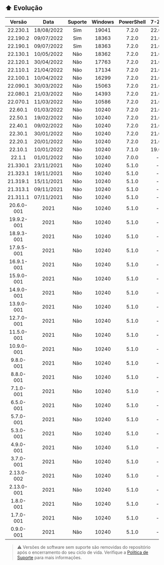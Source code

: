 ## :arrow_up: Evolução
|Versão|Data|Suporte|Windows|PowerShell|7-Zip|
|:---:|:---:|:---:|:---:|:---:|:---:|
|22.230.1|18/08/2022|Sim|19041|7.2.0|22.00|
|22.190.2|09/07/2022|Sim|18363|7.2.0|21.07|
|22.190.1|09/07/2022|Sim|18363|7.2.0|21.07|
|22.130.1|10/05/2022|Não|18362|7.2.0|21.07|
|22.120.1|30/04/2022|Não|17763|7.2.0|21.07|
|22.110.1|21/04/2022|Não|17134|7.2.0|21.07|
|22.100.1|10/04/2022|Não|16299|7.2.0|21.07|
|22.090.1|30/03/2022|Não|15063|7.2.0|21.07|
|22.080.1|21/03/2022|Não|14393|7.2.0|21.07|
|22.070.1|11/03/2022|Não|10586|7.2.0|21.07|
|22.60.1|01/03/2022|Não|10240|7.2.0|21.07|
|22.50.1|19/02/2022|Não|10240|7.2.0|21.07|
|22.40.1|09/02/2022|Não|10240|7.2.0|21.07|
|22.30.1|30/01/2022|Não|10240|7.2.0|21.07|
|22.20.1|20/01/2022|Não|10240|7.2.0|21.06|
|22.10.1|10/01/2022|Não|10240|7.1.0|19.00|
|22.1.1|01/01/2022|Não|10240|7.0.0|-|
|21.330.1|23/11/2021|Não|10240|5.1.0|-|
|21.323.1|19/11/2021|Não|10240|5.1.0|-|
|21.319.1|15/11/2021|Não|10240|5.1.0|-|
|21.313.1|09/11/2021|Não|10240|5.1.0|-|
|21.311.1|07/11/2021|Não|10240|5.1.0|-|
|20.6.0-001|2021|Não|10240|5.1.0|-|
|19.9.2-001|2021|Não|10240|5.1.0|-|
|18.9.3-001|2021|Não|10240|5.1.0|-|
|17.9.5-001|2021|Não|10240|5.1.0|-|
|16.9.1-001|2021|Não|10240|5.1.0|-|
|15.9.0-001|2021|Não|10240|5.1.0|-|
|14.9.0-001|2021|Não|10240|5.1.0|-|
|13.9.0-001|2021|Não|10240|5.1.0|-|
|12.7.0-001|2021|Não|10240|5.1.0|-|
|11.5.0-001|2021|Não|10240|5.1.0|-|
|10.9.0-001|2021|Não|10240|5.1.0|-|
|9.8.0-001|2021|Não|10240|5.1.0|-|
|8.8.0-001|2021|Não|10240|5.1.0|-|
|7.1.0-001|2021|Não|10240|5.1.0|-|
|6.5.0-001|2021|Não|10240|5.1.0|-|
|5.7.0-001|2021|Não|10240|5.1.0|-|
|5.3.0-001|2021|Não|10240|5.1.0|-|
|4.9.0-001|2021|Não|10240|5.1.0|-|
|3.7.0-001|2021|Não|10240|5.1.0|-|
|2.13.0-002|2021|Não|10240|5.1.0|-|
|2.13.0-001|2021|Não|10240|5.1.0|-|
|1.8.0-001|2021|Não|10240|5.1.0|-|
|1.7.0-001|2021|Não|10240|5.1.0|-|
|0.9.0-001|2021|Não|10240|5.1.0|-|
> :warning: Versões de software sem suporte são removidas do repositório após o encerramento do seu ciclo de vida. Verifique a [Política de Suporte](https://github.com/2uj1m28ohz/workflow/blob/main/SUPPORT.md) para mais informações.
